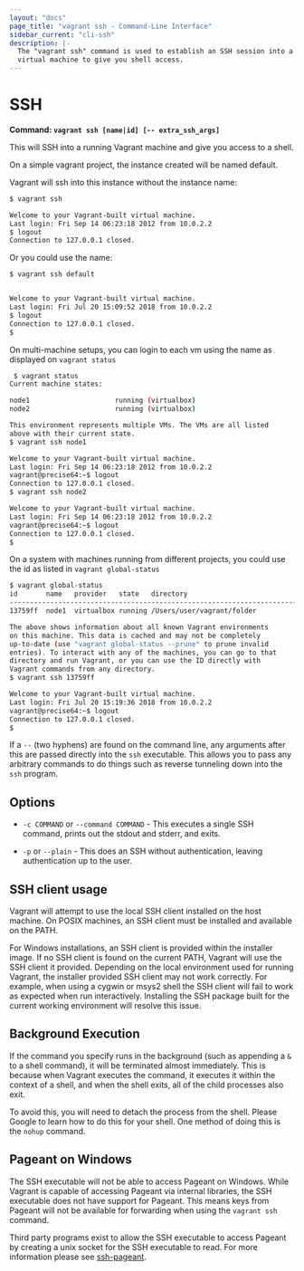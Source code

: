 ```yaml
---
layout: "docs"
page_title: "vagrant ssh - Command-Line Interface"
sidebar_current: "cli-ssh"
description: |-
  The "vagrant ssh" command is used to establish an SSH session into a running
  virtual machine to give you shell access.
---
```


# SSH

**Command: `vagrant ssh [name|id] [-- extra_ssh_args]`**

This will SSH into a running Vagrant machine and give you access to a shell.

On a simple vagrant project, the instance created will be named default.

Vagrant will ssh into this instance without the instance name:

```bash
$ vagrant ssh

Welcome to your Vagrant-built virtual machine.
Last login: Fri Sep 14 06:23:18 2012 from 10.0.2.2
$ logout
Connection to 127.0.0.1 closed.
```

Or you could use the name:

```bash
$ vagrant ssh default


Welcome to your Vagrant-built virtual machine.
Last login: Fri Jul 20 15:09:52 2018 from 10.0.2.2
$ logout
Connection to 127.0.0.1 closed.
$
```

On multi-machine setups, you can login to each vm using the name as displayed
on `vagrant status`

```bash
 $ vagrant status
Current machine states:

node1                     running (virtualbox)
node2                     running (virtualbox)

This environment represents multiple VMs. The VMs are all listed
above with their current state.
$ vagrant ssh node1

Welcome to your Vagrant-built virtual machine.
Last login: Fri Sep 14 06:23:18 2012 from 10.0.2.2
vagrant@precise64:~$ logout
Connection to 127.0.0.1 closed.
$ vagrant ssh node2

Welcome to your Vagrant-built virtual machine.
Last login: Fri Sep 14 06:23:18 2012 from 10.0.2.2
vagrant@precise64:~$ logout
Connection to 127.0.0.1 closed.
$
```

On a system with machines running from different projects, you could use the id
as listed in `vagrant global-status`

```bash
$ vagrant global-status
id       name   provider   state   directory
-----------------------------------------------------------------------
13759ff  node1  virtualbox running /Users/user/vagrant/folder

The above shows information about all known Vagrant environments
on this machine. This data is cached and may not be completely
up-to-date (use "vagrant global-status --prune" to prune invalid
entries). To interact with any of the machines, you can go to that
directory and run Vagrant, or you can use the ID directly with
Vagrant commands from any directory.
$ vagrant ssh 13759ff

Welcome to your Vagrant-built virtual machine.
Last login: Fri Jul 20 15:19:36 2018 from 10.0.2.2
vagrant@precise64:~$ logout
Connection to 127.0.0.1 closed.
$
```

If a `--` (two hyphens) are found on the command line, any arguments after
this are passed directly into the `ssh` executable. This allows you to pass
any arbitrary commands to do things such as reverse tunneling down into the
`ssh` program.

## Options

* `-c COMMAND` or `--command COMMAND` - This executes a single SSH command, prints
  out the stdout and stderr, and exits.

* `-p` or `--plain` - This does an SSH without authentication, leaving
  authentication up to the user.

## SSH client usage

Vagrant will attempt to use the local SSH client installed on the host machine. On
POSIX machines, an SSH client must be installed and available on the PATH.

For Windows installations, an SSH client is provided within the installer
image. If no SSH client is found on the current PATH, Vagrant will use the
SSH client it provided. Depending on the local environment used for running
Vagrant, the installer provided SSH client may not work correctly. For example,
when using a cygwin or msys2 shell the SSH client will fail to work as expected
when run interactively. Installing the SSH package built for the current working
environment will resolve this issue.

## Background Execution

If the command you specify runs in the background (such as appending a `&` to
a shell command), it will be terminated almost immediately. This is because
when Vagrant executes the command, it executes it within the context of a
shell, and when the shell exits, all of the child processes also exit.

To avoid this, you will need to detach the process from the shell. Please
Google to learn how to do this for your shell. One method of doing this is
the `nohup` command.

## Pageant on Windows

The SSH executable will not be able to access Pageant on Windows. While
Vagrant is capable of accessing Pageant via internal libraries, the
SSH executable does not have support for Pageant. This means keys
from Pageant will not be available for forwarding when using the
`vagrant ssh` command.

Third party programs exist to allow the SSH executable to access Pageant
by creating a unix socket for the SSH executable to read. For more information
please see [ssh-pageant](https://github.com/cuviper/ssh-pageant).

